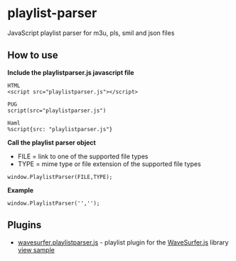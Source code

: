 # playlist-parser
JavaScript playlist parser for m3u, pls, smil and json files

## How to use
**Include the playlistparser.js javascript file**<br/>
```
HTML
<script src="playlistparser.js"></script>

PUG
script(src="playlistparser.js")

Haml
%script{src: "playlistparser.js"}
```

**Call the playlist parser object**
- FILE = link to one of the supported file types
- TYPE = mime type or file extension of the supported file types
```
window.PlaylistParser(FILE,TYPE);
```

**Example**
```
window.PlaylistParser('','');
```


## Plugins
- <a href="/wavesurfer.playlistparser.js">wavesurfer.playlistparser.js</a> - playlist plugin for the <a href="https://github.com/katspaugh/wavesurfer.js">WaveSurfer.js</a> library <a href="http://codepen.io/entonbiba/pen/OpMQjR" target="_blank">view sample</a>

